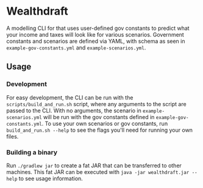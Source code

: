 Wealthdraft
===========
A modelling CLI for that uses user-defined gov constants to predict what your income and taxes will look like for various scenarios. Government constants and scenarios are defined via YAML, with schema as seen in `example-gov-constants.yml` and `example-scenarios.yml`.

Usage
-----
### Development
For easy development, the CLI can be run with the `scripts/build_and_run.sh` script, where any arguments to the script are passed to the CLI. With no arguments, the scenario in `example-scenarios.yml` will be run with the gov constants defined in `example-gov-constants.yml`. To use your own scenarios or gov constants, run `build_and_run.sh --help` to see the flags you'll need for running your own files.

### Building a binary
Run `./gradlew jar` to create a fat JAR that can be transferred to other machines. This fat JAR can be executed with `java -jar wealthdraft.jar --help` to see usage information.
